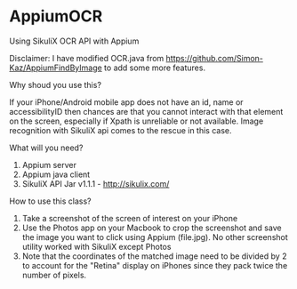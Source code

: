 # AppiumOCR
Using SikuliX OCR API with Appium

Disclaimer: I have modified OCR.java from https://github.com/Simon-Kaz/AppiumFindByImage to add some more features. 

Why shoud you use this?

If your iPhone/Android mobile app does not have an id, name or accessibilityID then chances are that you cannot interact with that element on the screen, especially if Xpath is unreliable or not available. Image recognition with SikuliX api comes to the rescue in this case.

What will you  need?

1. Appium server 
2. Appium java client
3. SikuliX API Jar v1.1.1 - http://sikulix.com/

How to use this class?

1. Take a screenshot of the screen of interest on your iPhone
2. Use the Photos app on your Macbook to crop the screenshot and save the image you want to click using Appium (file.jpg). No other screenshot utility worked with SikuliX except Photos
3. Note that the coordinates of the matched image need to be divided by 2 to account for the "Retina" display on iPhones since they pack twice the number of pixels.
